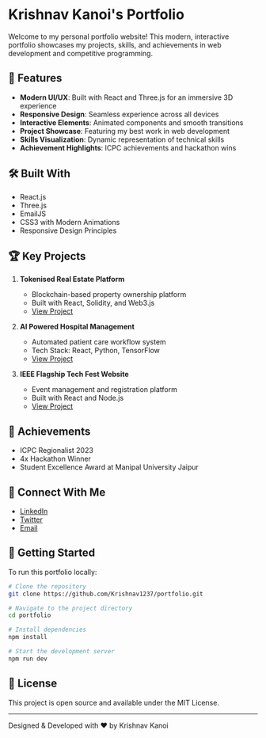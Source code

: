 # Krishnav Kanoi's Portfolio

Welcome to my personal portfolio website! This modern, interactive portfolio showcases my projects, skills, and achievements in web development and competitive programming.

## 🌟 Features

- **Modern UI/UX**: Built with React and Three.js for an immersive 3D experience
- **Responsive Design**: Seamless experience across all devices
- **Interactive Elements**: Animated components and smooth transitions
- **Project Showcase**: Featuring my best work in web development
- **Skills Visualization**: Dynamic representation of technical skills
- **Achievement Highlights**: ICPC achievements and hackathon wins

## 🛠️ Built With

- React.js
- Three.js
- EmailJS
- CSS3 with Modern Animations
- Responsive Design Principles

## 🏆 Key Projects

1. **Tokenised Real Estate Platform**
   - Blockchain-based property ownership platform
   - Built with React, Solidity, and Web3.js
   - [View Project](https://real-estate-ten-gilt.vercel.app)

2. **AI Powered Hospital Management**
   - Automated patient care workflow system
   - Tech Stack: React, Python, TensorFlow
   - [View Project](https://carematehealth.vercel.app)

3. **IEEE Flagship Tech Fest Website**
   - Event management and registration platform
   - Built with React and Node.js
   - [View Project](https://genesis4-0.vercel.app)

## 🎯 Achievements

- ICPC Regionalist 2023
- 4x Hackathon Winner
- Student Excellence Award at Manipal University Jaipur

## 🔗 Connect With Me

- [LinkedIn](https://www.linkedin.com/in/krishnav-kanoi-3ba53a217)
- [Twitter](https://x.com/KanoiKrishnav)
- [Email](mailto:krishnavkanoi2005@gmail.com)

## 🚀 Getting Started

To run this portfolio locally:

```bash
# Clone the repository
git clone https://github.com/Krishnav1237/portfolio.git

# Navigate to the project directory
cd portfolio

# Install dependencies
npm install

# Start the development server
npm run dev
```

## 📄 License

This project is open source and available under the MIT License.

---
Designed & Developed with ❤️ by Krishnav Kanoi
